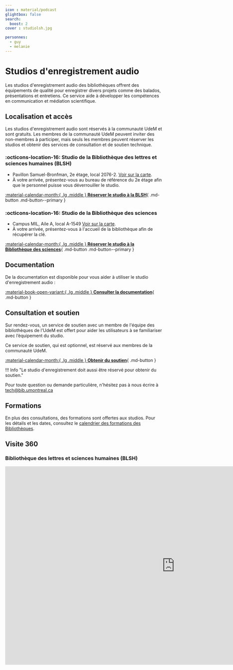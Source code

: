 ```yaml
---
icon : material/podcast
glightbox: false
search:
  boost: 2
cover : studiolsh.jpg

personnes:
  - guy
  - melanie
---
```


# Studios d'enregistrement audio

Les studios d'enregistrement audio des bibliothèques offrent des équipements de qualité pour enregistrer divers projets comme des balados, présentations et entretiens. Ce service aide à développer les compétences en communication et médiation scientifique.

## Localisation et accès

Les studios d'enregistrement audio sont réservés à la communauté UdeM et sont gratuits. 
Les membres de la communauté UdeM peuvent inviter des non-membres à participer, mais seuls les membres peuvent réserver les studios et obtenir des services de consultation et de soutien technique.

### :octicons-location-16: Studio de la Bibliothèque des lettres et sciences humaines (BLSH)

- Pavillon Samuel-Bronfman, 2e étage, local 2076-2. [Voir sur la carte](https://maps.app.goo.gl/6HsLMAxoBWpQZgcD8).
- À votre arrivée, présentez-vous au bureau de référence du 2e étage afin que le personnel puisse vous déverrouiller le studio.

[:material-calendar-month:{ .lg .middle } **Réserver le studio à la BLSH**](https://calendrier.bib.umontreal.ca/space/21911){ .md-button .md-button--primary }

### :octicons-location-16: Studio de la Bibliothèque des sciences  
- Campus MIL, Aile A, local A-1549 [Voir sur la carte](https://maps.app.goo.gl/BwmR9ty8qfqYiKAK7).
- À votre arrivée, présentez-vous à l'accueil de la bibliothèque afin de récupérer la clé.

[:material-calendar-month:{ .lg .middle } **Réserver le studio à la Bibliothèque des sciences**](https://calendrier.bib.umontreal.ca/space/21911){ .md-button .md-button--primary }

## Documentation

De la documentation est disponible pour vous aider à utiliser le studio d'enregistrement audio :

[:material-book-open-variant:{ .lg .middle } **Consulter la documentation**](../medias/audio/guide-audio.md){ .md-button  }

## Consultation et soutien

Sur rendez-vous, un service de soutien avec un membre de l'équipe des bibliothèques de l'UdeM est offert pour aider les utilisateurs à se familiariser avec l’équipement du studio.

Ce service de soutien, qui est optionnel, est réservé aux membres de la communauté UdeM.

[:material-calendar-month:{ .lg .middle } **Obtenir du soutien**](https://outlook.office365.com/owa/calendar/StudiodenregistrementdeBLSHTGD@Udemontreal.onmicrosoft.com/bookings/?skipRedirect=1){ .md-button }

!!! Info "Le studio d'enregistrement doit aussi être réservé pour obtenir du soutien."

Pour toute question ou demande particulière, n'hésitez pas à nous écrire à tech@bib.umontreal.ca

## Formations
En plus des consultations, des formations sont offertes aux studios. Pour les détails et les dates, consultez le [calendrier des formations des Bibliothèques](https://bib.umontreal.ca/formations/calendrier).

## Visite 360

### Bibliothèque des lettres et sciences humaines (BLSH)

<iframe src="https://bibumontreal.h5p.com/content/1292278507800175298/embed" aria-label="BLSH - Studio d'enregistrement audio" width="1088" height="637" frameborder="0" allowfullscreen="allowfullscreen" allow="autoplay *; geolocation *; microphone *; camera *; midi *; encrypted-media *"></iframe><script src="https://bibumontreal.h5p.com/js/h5p-resizer.js" charset="UTF-8"></script>